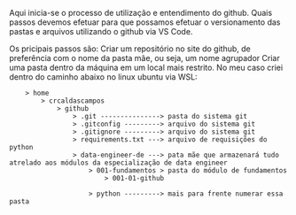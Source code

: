 Aqui inicia-se o processo de utilização e entendimento do github.
Quais passos devemos efetuar para que possamos efetuar o versionamento das pastas e arquivos utilizando o github via VS Code.

Os pricipais passos são:
    Criar um repositório no site do github, de preferência com o nome da pasta mãe, ou seja, um nome agrupador
    Criar uma pasta dentro da máquina em um local mais restrito. No meu caso criei dentro do caminho abaixo no linux ubuntu via WSL:
       
        > home
            > crcaldascampos
                > github
                    > .git ---------------> pasta do sistema git
                    > .gitconfig ---------> arquivo do sistema git
                    > .gitignore ---------> arquivo do sistema git
                    > requirements.txt ---> arquivo de requisições do python
                    > data-engineer-de ---> pata mãe que armazenará tudo atrelado aos módulos da especialização de data engineer
                        > 001-fundamentos > pasta do módulo de fundamentos
                            > 001-01-github
                        
                        > python ---------> mais para frente numerar essa pasta